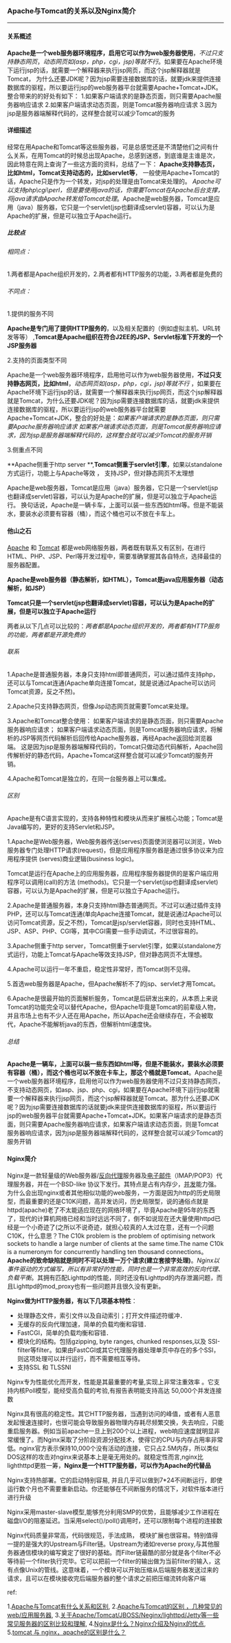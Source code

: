### Apache与Tomcat的关系以及Nginx简介
***
#### 关系概述

**Apache是一个web服务器环境程序，启用它可以作为web服务器使用**，*不过只支持静态网页*，*动态网页如(asp，php，cgi，jsp)等就不行*。如果要在Apache环境下运行jsp的话，就需要一个解释器来执行jsp网页，而这个jsp解释器就是Tomcat， 为什么还要JDK呢？因为jsp需要连接数据库的话，就要jdk来提供连接数据库的驱程，所以要运行jsp的web服务器平台就需要Apache+Tomcat+JDK。整合带来的的好处有如下：
1.如果客户端请求的是静态页面，则只需要Apache服务器响应请求
2.如果客户端请求动态页面，则是Tomcat服务器响应请求
3.因为jsp是服务器端解释代码的，这样整合就可以减少Tomcat的服务



#### 详细描述

经常在用Apache和Tomcat等这些服务器，可是总感觉还是不清楚他们之间有什么关系，在用Tomcat的时候总出现Apache，总感到迷惑，到底谁是主谁是次，因此特意在网上查询了一些这方面的资料，总结了一下： **Apache支持静态页，比如html，Tomcat支持动态的，比如servlet等**， 一般使用Apache+Tomcat的话，Apache只是作为一个转发，对jsp的处理是由Tomcat来处理的。 *Apache可以支持php\cgi\perl，但是要使用java的话，你需要Tomcat在Apache后台支撑，将java请求由Apache转发给Tomcat处理*。Apache是web服务器，Tomcat是应用（java）服务器，它只是一个servlet(jsp也翻译成servlet)容器，可以认为是Apache的扩展，但是可以独立于Apache运行。  

##### 比较点

###### 相同点：   

1.两者都是Apache组织开发的，2.两者都有HTTP服务的功能，3.两者都是免费的  

###### 不同点： 

1.提供的服务不同

**Apache是专门用了提供HTTP服务的**，以及相关配置的（例如虚拟主机、URL转发等等） ,**Tomcat是Apache组织在符合J2EE的JSP、Servlet标准下开发的一个JSP服务器**     

2.支持的页面类型不同

Apache是一个web服务器环境程序，启用他可以作为web服务器使用，**不过只支持静态网页，比如html**，*动态网页如(asp，php，cgi，jsp)等就不行* ，如果要在Apache环境下运行jsp的话，就需要一个解释器来执行jsp网页，而这个jsp解释器就是Tomcat，为什么还要JDK呢？因为jsp需要连接数据库的话，就要jdk来提供连接数据库的驱程，所以要运行jsp的web服务器平台就需要Apache+Tomcat+JDK，整合的好处是：*如果客户端请求的是静态页面，则只需要Apache服务器响应请求 如果客户端请求动态页面，则是Tomcat服务器响应请求，因为jsp是服务器端解释代码的，这样整合就可以减少Tomcat的服务开销*     

3.侧重点不同

**Apache侧重于http server **,**Tomcat侧重于servlet引擎**，如果以standalone方式运行，功能上与Apache等效 ， 支持JSP，但对静态网页不太理想

Apache是web服务器，Tomcat是应用（java）服务器，它只是一个servlet(jsp也翻译成servlet)容器，可以认为是Apache的扩展，但是可以独立于Apache运行。  换句话说，Apache是一辆卡车，上面可以装一些东西如html等。但是不能装水，要装水必须要有容器（桶），而这个桶也可以不放在卡车上。



#### 他山之石

[Apache](http://blog.csdn.net/hdfqq188816190/article/details/67639899) 和 [Tomcat](http://blog.csdn.net/hdfqq188816190/article/details/67639899) 都是web网络服务器，两者既有联系又有区别，在进行HTML、PHP、JSP、Perl等开发过程中，需要准确掌握其各自特点，选择最佳的服务器配置。

**Apache是web服务器（静态解析，如HTML），Tomcat是java应用服务器（动态解析，如JSP）**

**Tomcat只是一个servlet(jsp也翻译成servlet)容器，可以认为是Apache的扩展，但是可以独立于Apache运行**

两者从以下几点可以比较的：*两者都是Apache组织开发的，两者都有HTTP服务的功能，两者都是开源免费的*

###### 联系

1.Apache是普通服务器，本身只支持html即普通网页，可以通过插件支持php，还可以与Tomcat连通(Apache单向连接Tomcat，就是说通过Apache可以访问Tomcat资源，反之不然)。　　

2.Apache只支持静态网页，但像Jsp动态网页就需要Tomcat来处理。

3.Apache和Tomcat整合使用：
如果客户端请求的是静态页面，则只需要Apache服务器响应请求；
如果客户端请求动态页面，则是Tomcat服务器响应请求，将解析的JSP等网页代码解析后回传给Apache服务器，再经Apache返回给浏览器端。
这是因为jsp是服务器端解释代码的，Tomcat只做动态代码解析，Apache回传解析好的静态代码，Apache+Tomcat这样整合就可以减少Tomcat的服务开销。

4.Apache和Tomcat是独立的，在同一台服务器上可以集成。

###### 区别
Apache是有C语言实现的，支持各种特性和模块从而来扩展核心功能；Tomcat是Java编写的，更好的支持Servlet和JSP。

1.Apache是Web服务器，Web服务器传送(serves)页面使浏览器可以浏览，Web服务器专门处理HTTP请求(request)，但是应用程序服务器是通过很多协议来为应用程序提供 (serves)商业逻辑(business logic)。

Tomcat是运行在Apache上的应用服务器，应用程序服务器提供的是客户端应用程序可以调用(call)的方法 (methods)。它只是一个servlet(jsp也翻译成servlet)容器，可以认为是Apache的扩展，但是可以独立于Apache运行。

2.Apache是普通服务器，本身只支持html静态普通网页。不过可以通过插件支持PHP，还可以与Tomcat连通(单向Apache连接Tomcat，就是说通过Apache可以访问Tomcat资源，反之不然)，Tomcat是jsp/servlet容器，同时也支持HTML、JSP、ASP、PHP、CGI等，其中CGI需要一些手动调试，不过很容易的。

3.Apache侧重于http server，Tomcat侧重于servlet引擎，如果以standalone方式运行，功能上Tomcat与Apache等效支持JSP，但对静态网页不太理想。

4.Apache可以运行一年不重启，稳定性非常好，而Tomcat则不见得。

5.首选web服务器是Apache，但Apache解析不了的jsp、servlet才用Tomcat。

6.Apache是很最开始的页面解析服务，Tomcat是后研发出来的，从本质上来说Tomcat的功能完全可以替代Apache，但Apache毕竟是Tomcat的前辈级人物，并且市场上也有不少人还在用Apache，所以Apache还会继续存在，不会被取代，Apache不能解析java的东西，但解析html速度快。


###### 总结
**Apache是一辆车，上面可以装一些东西如html等，但是不能装水，要装水必须要有容器（桶），而这个桶也可以不放在卡车上，那这个桶就是Tomcat**。Apache是一个web服务器环境程序，启用他可以作为web服务器使用不过只支持静态网页，不支持动态网页，如asp、jsp、php、cgi，如果要在Apache环境下运行jsp就需要一个解释器来执行jsp网页，而这个jsp解释器就是Tomcat。那为什么还要JDK呢？因为jsp需要连接数据库的话就要jdk来提供连接数据库的驱程，所以要运行jsp的web服务器平台就需要Apache+Tomcat+JDK。如果客户端请求的是静态页面，则只需要Apache服务器响应请求，如果客户端请求动态页面，则是Tomcat服务器响应请求，因为jsp是服务器端解释代码的，这样整合就可以减少Tomcat的服务开销



#### Nginx简介

Nginx是一款轻量级的Web服务器/[反向代理](https://baike.baidu.com/item/%E5%8F%8D%E5%90%91%E4%BB%A3%E7%90%86)服务器及[电子邮件](https://baike.baidu.com/item/%E7%94%B5%E5%AD%90%E9%82%AE%E4%BB%B6)（IMAP/POP3）代理服务器，并在一个BSD-like 协议下发行。其特点是占有内存少，[并发](https://baike.baidu.com/item/%E5%B9%B6%E5%8F%91)能力强。为什么会出现nginx或者其他相似功能的web服务，一方面是因为http的历史局限型，而最重要的还是C10K问题，高并发访问，历史局限型，说的通俗点就是httpd(apache)老了不太能适应现在的网络环境了，毕竟Apache是95年的东西了，现代的计算机网络已经和当时远远不同了，倒不如说现在还大量使用httpd已经是一个小奇迹了(之所以不说奇迹，就担心较真的人太过在意，还有一个问题C10K，什么意思？The C10k problem is the problem of optimising network sockets to handle a large number of clients at the same time.The name C10k is a numeronym for concurrently handling ten thousand connections。**Apache的致命缺陷就是同时不可以处理一万个请求(建立套接字处理)**。*Nginx以事件驱动的方式编写，所以有非常好的性能，同时也是一个非常高效的反向代理、负载平衡*。其拥有匹配Lighttpd的性能，同时还没有Lighttpd的内存泄漏问题，而且Lighttpd的mod_proxy也有一些问题并且很久没有更新。

**Nginx做为HTTP服务器，有以下几项基本特性**：

- 处理静态文件，索引文件以及自动索引；打开文件描述符缓冲．
- 无缓存的反向代理加速，简单的负载均衡和容错．
- FastCGI，简单的负载均衡和容错．
- 模块化的结构。包括gzipping, byte ranges, chunked responses,以及 SSI-filter等filter。如果由FastCGI或其它代理服务器处理单页中存在的多个SSI，则这项处理可以并行运行，而不需要相互等待。
- 支持SSL 和 TLSSNI

Nginx专为性能优化而开发，性能是其最重要的考量,实现上非常注重效率 。它支持内核Poll模型，能经受高负载的考验,有报告表明能支持高达 50,000个并发连接数

Nginx具有很高的稳定性。其它HTTP服务器，当遇到访问的峰值，或者有人恶意发起慢速连接时，也很可能会导致服务器物理内存耗尽频繁交换，失去响应，只能重启服务器。例如当前apache一旦上到200个以上进程，web响应速度就明显非常缓慢了。而Nginx采取了分阶段资源分配技术，使得它的CPU与内存占用率非常低。nginx官方表示保持10,000个没有活动的连接，它只占2.5M内存，所以类似DOS这样的攻击对nginx来说基本上是毫无用处的。就稳定性而言,nginx比lighthttpd更胜一筹，**Nginx是一个HTTP服务器，可以作为Apache的代替品**

Nginx支持热部署。它的启动特别容易, 并且几乎可以做到7*24不间断运行，即使运行数个月也不需要重新启动。你还能够在不间断服务的情况下，对软件版本进行进行升级

Nginx采用master-slave模型,能够充分利用SMP的优势，且能够减少工作进程在磁盘I/O的阻塞延迟。当采用select()/poll()调用时，还可以限制每个进程的连接数

Nginx代码质量非常高，代码很规范，手法成熟， 模块扩展也很容易。特别值得一提的是强大的Upstream与Filter链。Upstream为诸如reverse proxy,与其他服务器通信模块的编写奠定了很好的基础。而Filter链最酷的部分就是各个filter不必等待前一个filter执行完毕。它可以把前一个filter的输出做为当前filter的输入，这有点像Unix的管线。这意味着，一个模块可以开始压缩从后端服务器发送过来的请求，且可以在模块接收完后端服务器的整个请求之前把压缩流转向客户端



ref:

1.[Apache与Tomcat有什么关系和区别](http://blog.csdn.net/hdfqq188816190/article/details/67639899),   2.[Apache与Tomcat的区别 ，几种常见的web/应用服务器](http://blog.csdn.net/salonzhou/article/details/37651197),   3.[关于Apache/Tomcat/JBOSS/Neginx/lighttpd/Jetty等一些常见服务器的区别比较和理解](http://blog.csdn.net/allenlinrui/article/details/6675998),   4.[Nginx是什么？Nginx介绍及Nginx的优点](https://lnmp.org/nginx.html),   5.[tomcat 与 nginx，apache的区别是什么？](https://www.zhihu.com/question/32212996)